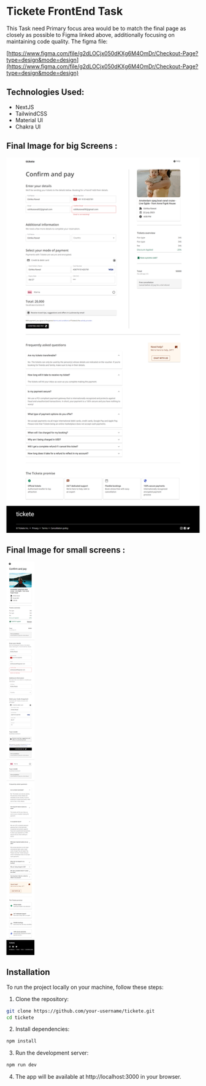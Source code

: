 # Tickete FrontEnd Task 
This Task need Primary focus area would be to match the final page as closely as possible to Figma linked above, additionally focusing on maintaining code quality.
The figma file: 

[https://www.figma.com/file/g2dLOCjx050dKXg6M4OmDr/Checkout-Page?type=design&mode=design](https://www.figma.com/file/g2dLOCjx050dKXg6M4OmDr/Checkout-Page?type=design&mode=design)

## Technologies Used: 

- NextJS
- TailwindCSS
- Material UI
- Chakra UI

  
## Final Image for big Screens : 
![sample screenshots](https://github.com/Ishu070303/tickete/blob/master/screencapture-localhost-3000-2023-07-27-19_07_04.png?raw=true) 

## Final Image for small screens : 
![sample Image](https://github.com/Ishu070303/tickete/blob/master/screencapture-localhost-3000-2023-07-27-19_07_31.png?raw=true)

## Installation

To run the project locally on your machine, follow these steps:

1. Clone the repository:

```bash
git clone https://github.com/your-username/tickete.git
cd tickete
```

2. Install dependencies:

```bash
npm install
```

3. Run the development server:

```bash
npm run dev
```

4. The app will be available at http://localhost:3000 in your browser.
